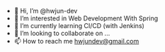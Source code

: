 - 👋 Hi, I’m @hwjun-dev
- 👀 I’m interested in Web Development With Spring
- 🌱 I’m currently learning CI/CD (with Jenkins)
- 💞️ I’m looking to collaborate on ...
- 📫 How to reach me hwjundev@gmail.com

<!---
hwjun-dev/hwjun-dev is a ✨ special ✨ repository because its `README.md` (this file) appears on your GitHub profile.
You can click the Preview link to take a look at your changes.
--->
